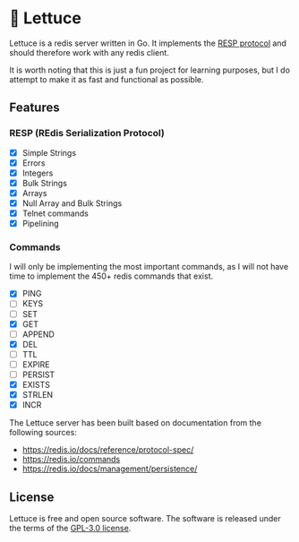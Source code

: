 # 🥬 Lettuce

Lettuce is a redis server written in Go. It implements the [RESP protocol](https://redis.io/docs/reference/protocol-spec/) and should therefore work with any redis client. 

It is worth noting that this is just a fun project for learning purposes, but I do attempt to make it as fast and functional as possible.

## Features
### RESP (REdis Serialization Protocol)
- [x] Simple Strings
- [x] Errors
- [x] Integers
- [x] Bulk Strings
- [x] Arrays
- [x] Null Array and Bulk Strings
- [x] Telnet commands
- [x] Pipelining

### Commands
I will only be implementing the most important commands, as I will not have time to implement the 450+ redis commands that exist. 
- [x] PING 
- [ ] KEYS 
- [ ] SET
- [x] GET
- [ ] APPEND
- [x] DEL
- [ ] TTL
- [ ] EXPIRE
- [ ] PERSIST
- [x] EXISTS
- [x] STRLEN
- [x] INCR

The Lettuce server has been built based on documentation from the following sources:
- https://redis.io/docs/reference/protocol-spec/
- https://redis.io/commands
- https://redis.io/docs/management/persistence/

## License
Lettuce is free and open source software. The software is released under the terms of
the [GPL-3.0 license]("https://github.com/alexwith/lettuce/blob/main/LICENSE").